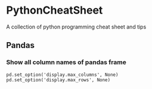 # PythonCheatSheet
A collection of python programming cheat sheet and tips

## Pandas
### Show all column names of pandas frame
```
pd.set_option('display.max_columns', None)
pd.set_option('display.max_rows', None)
```

